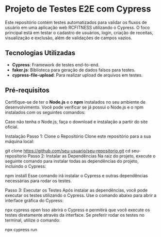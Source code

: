 # Projeto de Testes E2E com Cypress

Este repositório contém testes automatizados para validar os fluxos de usuário em uma aplicação web RCFITNESS utilizando o Cypress. O foco principal está em testar o cadastro de usuários, login, criação de receitas, visualização e exclusão, além de validações de campos vazios.

## Tecnologias Utilizadas

- **Cypress**: Framework de testes end-to-end.
- **faker.js**: Biblioteca para geração de dados falsos para testes.
- **cypress-file-upload**: Para realizar upload de arquivos em testes.

## Pré-requisitos

Certifique-se de ter o **Node.js** e o **npm** instalados no seu ambiente de desenvolvimento. Você pode verificar se já possui o Node.js e o npm instalados com os seguintes comandos:

Caso não tenha o Node.js, faça o download e instalação a partir do site oficial.

Instalação
Passo 1: Clone o Repositório
Clone este repositório para a sua máquina local:


git clone https://github.com/seu-usuario/seu-repositorio.git
cd seu-repositorio
Passo 2: Instalar as Dependências
Na raiz do projeto, execute o seguinte comando para instalar todas as dependências do projeto, incluindo o Cypress:

npm install
Esse comando irá instalar o Cypress e outras dependências necessárias para rodar os testes.

Passo 3: Executar os Testes
Após instalar as dependências, você pode executar os testes utilizando o Cypress. Use o comando abaixo para abrir a interface gráfica do Cypress:


npx cypress open
Isso abrirá o Cypress e permitirá que você execute os testes diretamente através da interface. Se preferir rodar os testes no terminal, utilize o comando:


npx cypress run
